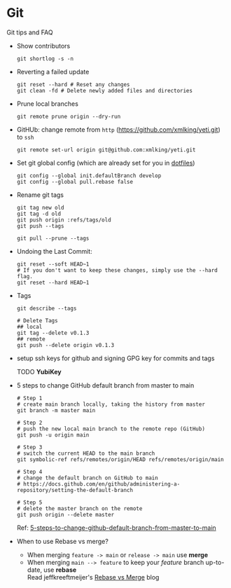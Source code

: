 # Git

Git tips and FAQ

- Show contributors

  ```shell
  git shortlog -s -n
  ```

- Reverting a failed update

  ```shell
  git reset --hard # Reset any changes
  git clean -fd # Delete newly added files and directories
  ```

- Prune local branches

  ```shell
  git remote prune origin --dry-run
  ```
  
- GitHUb: change remote from `http` (<https://github.com/xmlking/yeti.git>) to `ssh`

  ```shell
  git remote set-url origin git@github.com:xmlking/yeti.git
  ```

- Set git global config (which are already set for you in [dotfiles](../../dotfiles/.gitconfig))

  ```shell
  git config --global init.defaultBranch develop
  git config --global pull.rebase false
  ```

- Rename git tags

  ```shell
  git tag new old
  git tag -d old
  git push origin :refs/tags/old
  git push --tags
   
  git pull --prune --tags
  ````

- Undoing the Last Commit:

  ```shell
  git reset --soft HEAD~1
  # If you don't want to keep these changes, simply use the --hard flag. 
  git reset --hard HEAD~1
  ```

- Tags

  ```shell
  git describe --tags
  
  # Delete Tags
  ## local
  git tag --delete v0.1.3
  ## remote
  git push --delete origin v0.1.3
  ```

- setup ssh keys for github and signing GPG key for commits and tags

  TODO **YubiKey**

- 5 steps to change GitHub default branch from master to main

    ```shell
    # Step 1 
    # create main branch locally, taking the history from master
    git branch -m master main
    
    # Step 2 
    # push the new local main branch to the remote repo (GitHub) 
    git push -u origin main
    
    # Step 3
    # switch the current HEAD to the main branch
    git symbolic-ref refs/remotes/origin/HEAD refs/remotes/origin/main
    
    # Step 4
    # change the default branch on GitHub to main
    # https://docs.github.com/en/github/administering-a-repository/setting-the-default-branch
    
    # Step 5
    # delete the master branch on the remote
    git push origin --delete master
    ```

    Ref: [5-steps-to-change-github-default-branch-from-master-to-main](https://stevenmortimer.com/5-steps-to-change-github-default-branch-from-master-to-main/)

- When to use Rebase vs merge?
  - When merging `feature -> main` or `release -> main` use **merge**
  - When merging `main --> feature` to keep your _feature_ branch up-to-date, use **rebase** <br/>
  Read jeffkreeftmeijer's [Rebase vs Merge](https://jeffkreeftmeijer.com/git-rebase/) blog
